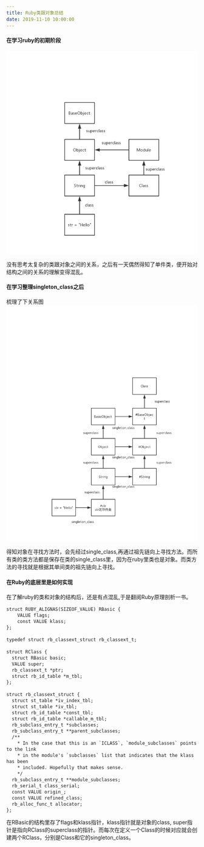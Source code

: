 ```yaml
---
title: Ruby类跟对象总结
date: 2019-11-10 10:00:00
---
```


#### 在学习ruby的初期阶段

![one](https://raw.githubusercontent.com/ybintian/ybintian.github.io/master/imgs/%E6%9C%AA%E5%91%BD%E5%90%8D%E6%96%87%E4%BB%B6.png)

没有思考太复杂的类跟对象之间的关系，之后有一天偶然得知了单件类，便开始对结构之间的关系的理解变得混乱。

#### 在学习整理singleton_class之后
梳理了下关系图
![](https://raw.githubusercontent.com/ybintian/ybintian.github.io/master/imgs/Ruby%E7%9A%84class%E5%92%8Cobject%E5%85%B3%E7%B3%BB%E5%9B%BE%EF%BC%88%E5%90%ABsingleton_class%EF%BC%89.png)

得知对象在寻找方法时，会先经过single_class,再通过祖先链向上寻找方法。而所有类的类方法都是保存在类的single_class里，因为在ruby里类也是对象。而类方法的寻找就是根据其单间类的祖先链向上寻找。

#### 在Ruby的底层里是如何实现
在了解ruby的类和对象的结构后，还是有点混乱,于是翻阅Ruby原理剖析一书。

```
struct RUBY_ALIGNAS(SIZEOF_VALUE) RBasic {
    VALUE flags;
    const VALUE klass;
};

typedef struct rb_classext_struct rb_classext_t;

struct RClass {
  struct RBasic basic;
  VALUE super;
  rb_classext_t *ptr;
  struct rb_id_table *m_tbl;
};

struct rb_classext_struct {
  struct st_table *iv_index_tbl;
  struct st_table *iv_tbl;
  struct rb_id_table *const_tbl;
  struct rb_id_table *callable_m_tbl;
  rb_subclass_entry_t *subclasses;
  rb_subclass_entry_t **parent_subclasses;
  /**
    * In the case that this is an `ICLASS`, `module_subclasses` points to the link
    * in the module's `subclasses` list that indicates that the klass has been
    * included. Hopefully that makes sense.
    */
  rb_subclass_entry_t **module_subclasses;
  rb_serial_t class_serial;
  const VALUE origin_;
  const VALUE refined_class;
  rb_alloc_func_t allocator;
};
```
在RBasic的结构里存了flags和klass指针，klass指针就是对象的class, super指针是指向RClass的superclass的指针。而每次在定义一个Class的时候对应就会创建两个RClass，分别是Class和它的singleton_class。